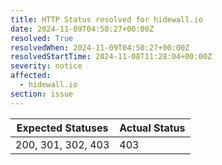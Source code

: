 ```yaml
---
title: HTTP Status resolved for hidewall.io
date: 2024-11-09T04:50:27+00:00Z
resolved: True
resolvedWhen: 2024-11-09T04:50:27+00:00Z
resolvedStartTime: 2024-11-08T11:28:04+00:00Z
severity: notice
affected:
  - hidewall.io
section: issue
---
```


| Expected Statuses | Actual Status  |
|-------------------|----------------|
| 200, 301, 302, 403 | 403 |
